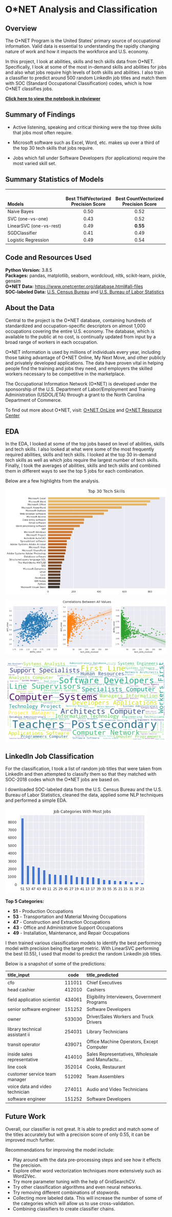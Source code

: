 # O\*NET Analysis and Classification

## Overview 
The O\*NET Program is the United States' primary source of occupational information. Valid data is essential to understanding the rapidly changing nature of work and how it impacts the workforce and U.S. economy.

In this project, I look at abilities, skills and tech skills data from O\*NET. Specifically, I look at some of the most in-demand skills and abilities for jobs and also what jobs require high levels of both skills and abilities. I also train a classifier to predict around 500 random LinkedIn job titles and match them with SOC (Standard Occupational Classification) codes, which is how O\*NET classifies jobs.

[**Click here to view the notebook in nbviewer**](https://nbviewer.jupyter.org/github/dan-grant-hunter/ONET_Analysis_Classification/blob/main/onet_analysis_and_classification.ipynb)
 
## Summary of Findings
* Active listening, speaking and critical thinking were the top three skills that jobs most often require.

* Microsoft software such as Excel, Word, etc. makes up over a third of the top 30 tech skills that jobs require.

* Jobs which fall under Software Developers (for applications) require the most varied skill set.

## Summary Statistics of Models

| <br><br>Models | <br>Best TfidfVectorized<br>Precision Score | <br>Best CountVectorized<br>Precision Score |
| :- | :-: | :-: |
| Naive Bayes | 0.50 | 0.52 |
| SVC (one-vs-one) | 0.43 | 0.52 |
| LinearSVC (one-vs-rest) | 0.49 | **0.55** |
| SGDClassifier | 0.41 | 0.49 |
| Logistic Regression | 0.49 | 0.54 |

## Code and Resources Used 
**Python Version:** 3.8.5  
**Packages:** pandas, matplotlib, seaborn, wordcloud, nltk, scikit-learn, pickle, gensim  
**O\*NET Data:** https://www.onetcenter.org/database.html#all-files  
**SOC-labeled Data:**  [U.S. Census Bureau](https://www.census.gov/topics/employment/industry-occupation/guidance/code-lists.html) and [U.S. Bureau of Labor Statistics](https://www.bls.gov/soc/2018/)  

## About the Data
Central to the project is the O\*NET database, containing hundreds of standardized and occupation-specific descriptors on almost 1,000 occupations covering the entire U.S. economy. The database, which is available to the public at no cost, is continually updated from input by a broad range of workers in each occupation.

O\*NET information is used by millions of individuals every year, including those taking advantage of O\*NET Online, My Next Move, and other publicly and privately developed applications. The data have proven vital in helping people find the training and jobs they need, and employers the skilled workers necessary to be competitive in the marketplace.

The Occupational Information Network (O\*NET) is developed under the sponsorship of the U.S. Department of Labor/Employment and Training Administration (USDOL/ETA) through a grant to the North Carolina Department of Commerce.

To find out more about O*NET, visit: [O\*NET OnLine](https://www.onetonline.org/) and [O\*NET Resource Center](https://www.onetcenter.org/)

## EDA
In the EDA, I looked at some of the top jobs based on level of abilities, skills and tech skills. I also looked at what were some of the most frequently required abilities, skills and tech skills. I looked at the top 30 in-demand tech skills as well as which jobs require the largest number of tech skills. Finally, I took the averages of abilities, skills and tech skills and combined them in different ways to see the top 5 jobs for each combination. 

Below are a few highlights from the analysis. 
  
![alt text](images/top_30_tech_skills.png "Top 30 Tech Skills")  
  
![alt text](images/abilities_skills_tech_correlations.png "Correlations Abilities_Skills_Tech") 
  
![alt text](images/tech_jobs_wordcloud.png "Tech Jobs Wordcloud") 

## LinkedIn Job Classification
For the classification, I took a list of random job titles that were taken from LinkedIn and then attempted to classify them so that they matched with SOC-2018 codes which the O\*NET jobs are based on.  

I downloaded SOC-labeled data from the U.S. Census Bureau and the U.S. Bureau of Labor Statistics, cleaned the data, applied some NLP techniques and performed a simple EDA.

![alt text](images/most_jobs_categories.png "Job Categories with Most Jobs") 

**Top 5 Categories:**

* **51** - Production Occupations
* **53** - Transportation and Material Moving Occupations
* **47** - Construction and Extraction Occupations
* **43** - Office and Administrative Support Occupations
* **49** - Installation, Maintenance, and Repair Occupations

I then trained various classification models to identify the best performing model with precision being the target metric. With LinearSVC performing the best (0.55), I used that model to predict the random LinkedIn job titles.

Below is a snapshot of some of the predictions:

| title_input | code | title_predicted |
| :- | :-: | :- |
| cfo | 111011 | Chief Executives |
| head cashier | 412010 | Cashiers |
| field application scientist | 434061 | Eligibility Interviewers, Government Programs |
| senior software engineer | 151252 | Software Developers |
| owner | 533030 | Driver/Sales Workers and Truck Drivers |
| library technical assistant ii | 254031 | Library Technicians |
| transit operator | 439071 | Office Machine Operators, Except Computer |
| inside sales representative | 414010 | Sales Representatives, Wholesale and Manufactu... |
| line cook | 352014 | Cooks, Restaurant |
| customer service team manager | 512092 | Team Assemblers |
| voice data and video technician | 274011 | Audio and Video Technicians |
| software engineer | 151252 | Software Developers |

## Future Work
Overall, our classifier is not great. It is able to predict and match some of the titles accurately but with a precision score of only 0.55, it can be improved much further.

Recommendations for improving the model include:

* Play around with the data pre-processing steps and see how it effects the precision.
* Explore other word vectorization techniques more extensively such as Word2Vec.
* Try more parameter tuning with the help of GridSearchCV.
* Try other classification algorithms and even neural networks.
* Try removing different combinations of stopwords.
* Collecting more labeled data. This will increase the number of some of the categories which will allow us to use cross-validation.
* Combining classifiers to create classifier chains.
